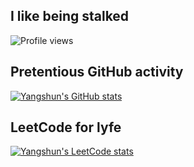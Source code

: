## I like being stalked
 
<img src="https://gpvc.arturio.dev/yangshun" alt="Profile views"/>

## Pretentious GitHub activity

[![Yangshun's GitHub stats](https://github-readme-stats.vercel.app/api?username=yangshun&show_icons=true&icon_color=586069&text_color=586069&bg_color=fff&line_height=30&hide_title=true&title_color=0366d6)](https://github.com/anuraghazra/github-readme-stats)

## LeetCode for lyfe
[![Yangshun's LeetCode stats](https://leetcode-stats-six.vercel.app/api?username=yangshun)](https://github.com/KnlnKS/leetcode-stats)
